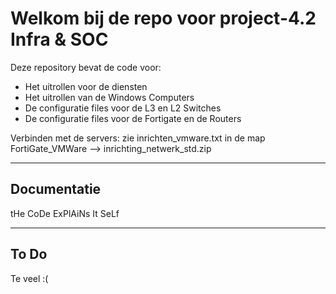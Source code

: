 # Welkom bij de repo voor project-4.2 Infra & SOC
Deze repository bevat de code voor:
* Het uitrollen voor de diensten
* Het uitrollen van de Windows Computers
* De configuratie files voor de L3 en L2 Switches
* De configuratie files voor de Fortigate en de Routers


Verbinden met de servers: zie inrichten_vmware.txt in de map FortiGate_VMWare --> inrichting_netwerk_std.zip

---

## Documentatie

tHe CoDe ExPlAiNs It SeLf

---

## To Do

Te veel :(




